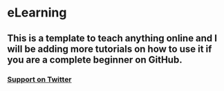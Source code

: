 # eLearning
## This is a template to teach anything online and I will be adding more tutorials on how to use it if you are a complete beginner on GitHub.
### [Support on Twitter](https://twitter.com/intent/tweet?text=@ojedavidea%20indu%20%23eLearning%20https://github.com/ojedavidea/eLearning)
